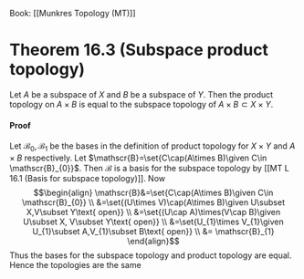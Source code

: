 Book: [[Munkres Topology (MT)]]
# Theorem 16.3 (Subspace product topology)
Let $A$ be a subspace of $X$ and $B$ be a subspace of $Y$.
Then the product topology on $A\times B$ is equal to the subspace topology of $A\times B\subset X\times Y$.
#### Proof
Let $\mathscr{B}_{0},\mathscr{B}_{1}$ be the bases in the definition of product topology for $X\times Y$ and $A\times B$ respectively.
Let $\mathscr{B}=\set{C\cap(A\times B)\given C\in \mathscr{B}_{0}}$.
Then $\mathscr{B}$ is a basis for the subspace topology by [[MT L 16.1 (Basis for subspace topology)]].
Now
$$\begin{align}
\mathscr{B}&=\set{C\cap(A\times B)\given C\in \mathscr{B}_{0}} \\
&=\set{(U\times V)\cap(A\times B)\given U\subset X,V\subset Y\text{ open}} \\
&=\set{(U\cap A)\times(V\cap B)\given U\subset X, V\subset Y\text{ open}} \\
&=\set{U_{1}\times V_{1}\given U_{1}\subset A,V_{1}\subset  B\text{ open}} \\
&= \mathscr{B}_{1}
\end{align}$$
Thus the bases for the subspace topology and product topology are equal.
Hence the topologies are the same